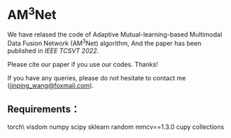 # AM<sup>3</sup>Net

We have relased the code of Adaptive Mutual-learning-based Multimodal Data Fusion Network (AM<sup>3</sup>Net) algorithm, And the paper has been published in *IEEE TCSVT 2022*.

Please cite our paper if you use our codes. Thanks!

If you have any queries, please do not hesitate to contact me (jinping_wang@foxmail.com).

## Requirements：

torch\\
visdom
numpy
scipy
sklearn
random
mmcv==1.3.0
cupy
collections
